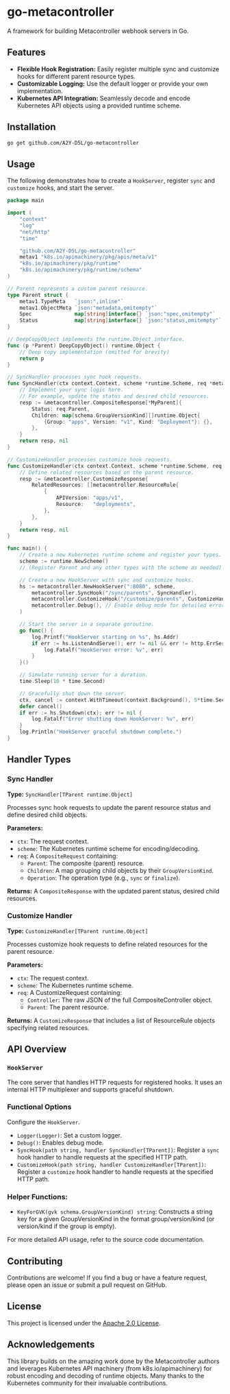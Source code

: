 # go-metacontroller

A framework for building Metacontroller webhook servers in Go.

## Features

- **Flexible Hook Registration:** Easily register multiple sync and customize hooks for different parent resource types.
- **Customizable Logging:** Use the default logger or provide your own implementation.
- **Kubernetes API Integration:** Seamlessly decode and encode Kubernetes API objects using a provided runtime scheme.

## Installation

```bash
go get github.com/A2Y-D5L/go-metacontroller
```

## Usage

The following demonstrates how to create a `HookServer`, register `sync` and `customize` hooks, and start the server.

```go
package main

import (
	"context"
	"log"
	"net/http"
	"time"

	"github.com/A2Y-D5L/go-metacontroller"
	metav1 "k8s.io/apimachinery/pkg/apis/meta/v1"
	"k8s.io/apimachinery/pkg/runtime"
	"k8s.io/apimachinery/pkg/runtime/schema"
)

// Parent represents a custom parent resource.
type Parent struct {
	metav1.TypeMeta   `json:",inline"`
	metav1.ObjectMeta `json:"metadata,omitempty"`
	Spec              map[string]interface{} `json:"spec,omitempty"`
	Status            map[string]interface{} `json:"status,omitempty"`
}

// DeepCopyObject implements the runtime.Object interface.
func (p *Parent) DeepCopyObject() runtime.Object {
	// Deep copy implementation (omitted for brevity)
	return p
}

// SyncHandler processes sync hook requests.
func SyncHandler(ctx context.Context, scheme *runtime.Scheme, req *metacontroller.CompositeRequest[*Parent]) (*metacontroller.CompositeResponse[*Parent], error) {
	// Implement your sync logic here.
	// For example, update the status and desired child resources.
	resp := &metacontroller.CompositeResponse[*MyParent]{
		Status: req.Parent,
		Children: map[schema.GroupVersionKind][]runtime.Object{
			{Group: "apps", Version: "v1", Kind: "Deployment"}: {},
		},
	}
	return resp, nil
}

// CustomizeHandler processes customize hook requests.
func CustomizeHandler(ctx context.Context, scheme *runtime.Scheme, req *metacontroller.CustomizeRequest[*Parent]) (*metacontroller.CustomizeResponse, error) {
	// Define related resources based on the parent resource.
	resp := &metacontroller.CustomizeResponse{
		RelatedResources: []metacontroller.ResourceRule{
			{
				APIVersion: "apps/v1",
				Resource:   "deployments",
			},
		},
	}
	return resp, nil
}

func main() {
	// Create a new Kubernetes runtime scheme and register your types.
	scheme := runtime.NewScheme()
	// (Register Parent and any other types with the scheme as needed)

	// Create a new HookServer with sync and customize hooks.
	hs := metacontroller.NewHookServer(":8080", scheme,
		metacontroller.SyncHook("/sync/parents", SyncHandler),
		metacontroller.CustomizeHook("/customize/parents", CustomizeHandler),
		metacontroller.Debug(), // Enable debug mode for detailed errors.
	)

	// Start the server in a separate goroutine.
	go func() {
		log.Printf("HookServer starting on %s", hs.Addr)
		if err := hs.ListenAndServe(); err != nil && err != http.ErrServerClosed {
			log.Fatalf("HookServer error: %v", err)
		}
	}()

	// Simulate running server for a duration.
	time.Sleep(10 * time.Second)

	// Gracefully shut down the server.
	ctx, cancel := context.WithTimeout(context.Background(), 5*time.Second)
	defer cancel()
	if err := hs.Shutdown(ctx); err != nil {
		log.Fatalf("Error shutting down HookServer: %v", err)
	}
	log.Println("HookServer graceful shutdown complete.")
}
```

## Handler Types

### Sync Handler

**Type:** `SyncHandler[TParent runtime.Object]`

Processes sync hook requests to update the parent resource status and define desired child objects.

**Parameters:**

- `ctx`: The request context.
- `scheme`: The Kubernetes runtime scheme for encoding/decoding.
- `req`: A `CompositeRequest` containing:
  - `Parent`: The composite (parent) resource.
  - `Children`: A map grouping child objects by their `GroupVersionKind`.
  - `Operation`: The operation type (e.g., `sync` or `finalize`).

**Returns:** A `CompositeResponse` with the updated parent status, desired child resources.

### Customize Handler

**Type:** `CustomizeHandler[TParent runtime.Object]`

Processes customize hook requests to define related resources for the parent resource.

**Parameters:**

- `ctx`: The request context.
- `scheme`: The Kubernetes runtime scheme.
- `req`: A CustomizeRequest containing:
  - `Controller`: The raw JSON of the full CompositeController object.
  - `Parent`: The parent resource.

**Returns:** A `CustomizeResponse` that includes a list of ResourceRule objects specifying related resources.

## API Overview

### `HookServer`

The core server that handles HTTP requests for registered hooks. It uses an internal HTTP multiplexer and supports graceful shutdown.

### Functional Options

Configure the `HookServer`.

- `Logger(Logger)`: Set a custom logger.
- `Debug()`: Enables debug mode.
- `SyncHook(path string, handler SyncHandler[TParent])`: Register a `sync` hook handler to handle requests at the specified HTTP path.
- `CustomizeHook(path string, handler CustomizeHandler[TParent])`: Register a `customize` hook handler to handle requests at the specified HTTP path.

### Helper Functions:

- `KeyForGVK(gvk schema.GroupVersionKind) string`: Constructs a string key for a given GroupVersionKind in the format group/version/kind (or version/kind if the group is empty).

For more detailed API usage, refer to the source code documentation.

## Contributing

Contributions are welcome! If you find a bug or have a feature request, please open an issue or submit a pull request on GitHub.

## License

This project is licensed under the [Apache 2.0 License](./LICENSE).

## Acknowledgements

This library builds on the amazing work done by the Metacontroller authors and leverages Kubernetes API machinery (from k8s.io/apimachinery) for robust encoding and decoding of runtime objects. Many thanks to the Kubernetes community for their invaluable contributions.

